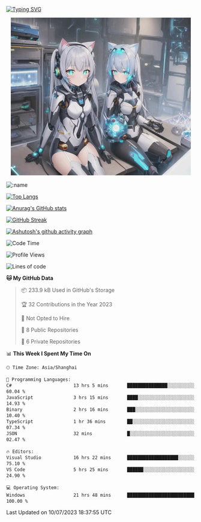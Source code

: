 [![Typing SVG](https://readme-typing-svg.demolab.com?font=Fira+Code&pause=1000&color=F78FDE&width=435&lines=%E6%AC%A2%E8%BF%8E%E5%A4%A7%E4%BD%AC%E6%9D%A5%E8%AE%BF0v0)](https://git.io/typing-svg)


<p align="center">
  <a href="https://github.com/qq583044063qq"><img src="banner.png" alt="qq583044063qq Banner"></a>
</p>



![:name](https://count.getloli.com/get/@hk416?theme=rule34)

[![Top Langs](https://github-readme-stats.vercel.app/api/top-langs/?username=qq583044063qq&locale=cn&hide=javascript,html,css&theme=tokyonight)](https://github.com/anuraghazra/github-readme-stats)

[![Anurag's GitHub stats](https://github-readme-stats.vercel.app/api?username=qq583044063qq&count_private=true&show_icons=true&locale=cn&theme=tokyonight)](https://github.com/anuraghazra/github-readme-stats)

[![GitHub Streak](https://streak-stats.demolab.com/?user=qq583044063qq&locale=zh_Hans&theme=tokyonight)](https://git.io/streak-stats)

[![Ashutosh's github activity graph](https://github-readme-activity-graph.vercel.app/graph?username=qq583044063qq&theme=tokyo-night)](https://github.com/ashutosh00710/github-readme-activity-graph)

<!--START_SECTION:waka-->
![Code Time](http://img.shields.io/badge/Code%20Time-79%20hrs%2025%20mins-blue)

![Profile Views](http://img.shields.io/badge/Profile%20Views-0-blue)

![Lines of code](https://img.shields.io/badge/From%20Hello%20World%20I%27ve%20Written-904.7%20thousand%20lines%20of%20code-blue)

**🐱 My GitHub Data** 

> 📦 233.9 kB Used in GitHub's Storage 
 > 
> 🏆 32 Contributions in the Year 2023
 > 
> 🚫 Not Opted to Hire
 > 
> 📜 8 Public Repositories 
 > 
> 🔑 6 Private Repositories 
 > 
📊 **This Week I Spent My Time On** 

```text
🕑︎ Time Zone: Asia/Shanghai

💬 Programming Languages: 
C#                       13 hrs 5 mins       ███████████████░░░░░░░░░░   60.04 % 
JavaScript               3 hrs 15 mins       ████░░░░░░░░░░░░░░░░░░░░░   14.93 % 
Binary                   2 hrs 16 mins       ███░░░░░░░░░░░░░░░░░░░░░░   10.40 % 
TypeScript               1 hr 36 mins        ██░░░░░░░░░░░░░░░░░░░░░░░   07.34 % 
JSON                     32 mins             █░░░░░░░░░░░░░░░░░░░░░░░░   02.47 % 

🔥 Editors: 
Visual Studio            16 hrs 22 mins      ███████████████████░░░░░░   75.10 % 
VS Code                  5 hrs 25 mins       ██████░░░░░░░░░░░░░░░░░░░   24.90 % 

💻 Operating System: 
Windows                  21 hrs 48 mins      █████████████████████████   100.00 % 
```


 Last Updated on 10/07/2023 18:37:55 UTC
<!--END_SECTION:waka-->
